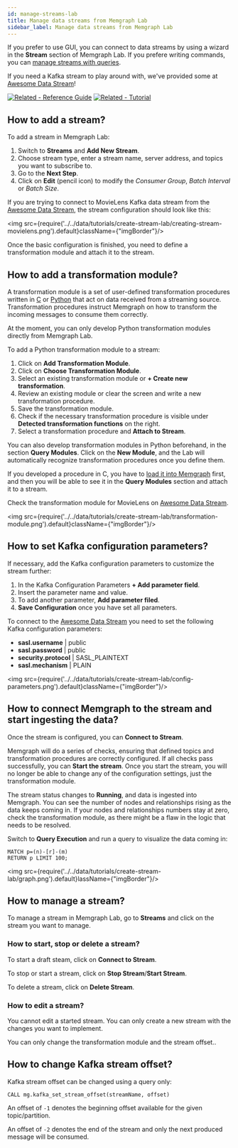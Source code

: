 ```yaml
---
id: manage-streams-lab
title: Manage data streams from Memgraph Lab
sidebar_label: Manage data streams from Memgraph Lab
---
```


If you prefer to use GUI, you can connect to data streams by using a wizard in
the **Stream** section of Memgraph Lab. If you prefere writing commands, you can
[manage streams with queries](/how-to-guides/streams/manage-streams.md). 

If you need a Kafka stream to play around with, we've provided some at [Awesome
Data Stream](https://awesomedata.stream/)! 

[![Related - Reference Guide](https://img.shields.io/static/v1?label=Related&message=Reference%20Guide&color=yellow&style=for-the-badge)](/reference-guide/streams/overview.md) [![Related -
Tutorial](https://img.shields.io/static/v1?label=Related&message=Tutorial&color=008a00&style=for-the-badge)](/tutorials/graph-stream-processing-with-kafka.md)

## How to add a stream?

To add a stream in Memgraph Lab: 

1. Switch to **Streams** and **Add New Stream**.
2. Choose stream type, enter a stream name, server address, and topics you want to subscribe to.
3. Go to the **Next Step**.
4. Click on **Edit** (pencil icon) to modify the *Consumer Group*, *Batch
   Interval* or *Batch Size*.

If you are trying to connect to MovieLens Kafka data stream from the [Awesome Data
Stream](https://awesomedata.stream/#/movielens), the stream configuration should
look like this:

<img src={require('../../data/tutorials/create-stream-lab/creating-stream-movielens.png').default}className={"imgBorder"}/>

Once the basic configuration is finished, you need to define a transformation
module and attach it to the stream. 

## How to add a transformation module?

A transformation module is a set of user-defined transformation procedures
written in [C](/reference-guide/streams/transformation-modules/api/c-api.md) or
[Python](/reference-guide/streams/transformation-modules/api/python-api.md) that
act on data received from a streaming source. Transformation procedures instruct
Memgraph on how to transform the incoming messages to consume them correctly.

At the moment, you can only develop Python transformation modules directly from
Memgraph Lab. 

To add a Python transformation module to a stream:
1. Click on **Add Transformation Module**.
2. Click on **Choose Transformation Module**.
3. Select an existing transformation module or **+ Create new transformation**.
4. Review an existing module or clear the screen and write a new transformation
   procedure.
5. Save the transformation module.
6. Check if the necessary transformation procedure is visible under **Detected
   transformation functions** on the right.
7. Select a transformation procedure and **Attach to Stream**.

You can also develop transformation modules in Python beforehand, in the section
**Query Modules**. Click on the **New Module**, and the Lab will automatically
recognize transformation procedures once you define them.

If you developed a procedure in C, you have to [load it into
Memgraph](manage-streams.md#how-to-create-and-load-a-transformation-module-into-memgraph)
first, and then you will be able to see it in the **Query Modules** section and
attach it to a stream. 

Check the transformation module for MovieLens on [Awesome Data
Stream](https://awesomedata.stream/#/movielens).

<img src={require('../../data/tutorials/create-stream-lab/transformation-module.png').default}className={"imgBorder"}/>

## How to set Kafka configuration parameters?

If necessary, add the Kafka configuration parameters to customize the stream further:

1. In the Kafka Configuration Parameters **+ Add parameter field**.
2. Insert the parameter name and value.
3. To add another parameter, **Add parameter filed**.
4. **Save Configuration** once you have set all parameters.

To connect to the [Awesome Data Stream](https://awesomedata.stream/) you need to set
the following Kafka configuration parameters:

* **sasl.username** \| public <br/>
* **sasl.password** \| public <br/>
* **security.protocol** \| SASL_PLAINTEXT <br/>
* **sasl.mechanism** \| PLAIN <br/>

<img src={require('../../data/tutorials/create-stream-lab/config-parameters.png').default}className={"imgBorder"}/>

## How to connect Memgraph to the stream and start ingesting the data?

Once the stream is configured, you can **Connect to Stream**. 

Memgraph will do a series of checks, ensuring that defined topics and
transformation procedures are correctly configured. If all checks pass
successfully, you can **Start the stream**. Once you start the stream, you will
no longer be able to change any of the configuration settings, just the
transformation module. 

The stream status changes to **Running**, and data is ingested into Memgraph.
You can see the number of nodes and relationships rising as the data keeps
coming in. If your nodes and relationships numbers stay at zero, check the
transformation module, as there might be a flaw in the logic that needs to be
resolved. 

Switch to **Query Execution** and run a query to visualize the data coming in: 

```
MATCH p=(n)-[r]-(m)
RETURN p LIMIT 100;
```
<img src={require('../../data/tutorials/create-stream-lab/graph.png').default}lassName={"imgBorder"}/>

## How to manage a stream?

To manage a stream in Memgraph Lab, go to **Streams** and click on the stream
you want to manage. 

### How to start, stop or delete a stream?

To start a draft steam, click on **Connect to Stream**.

To stop or start a stream, click on **Stop Stream**/**Start Stream**.

To delete a stream, click on **Delete Stream**.

### How to edit a stream?

You cannot edit a started stream. You can only create a new stream with the
changes you want to implement.

You can only change the transformation module and the stream
offset..

## How to change Kafka stream offset?

Kafka stream offset can be changed using a query only:

```cypher
CALL mg.kafka_set_stream_offset(streamName, offset)
```

An offset of `-1` denotes the beginning offset available for the given
topic/partition. 

An offset of `-2` denotes the end of the stream and only the
next produced message will be consumed.